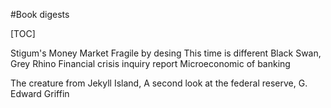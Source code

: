 #Book digests






[TOC]


Stigum's Money Market
Fragile by desing
This time is different
Black Swan,
Grey Rhino
Financial crisis inquiry report
Microeconomic of banking

The creature from Jekyll Island, A second look at the federal reserve, G. Edward Griffin






